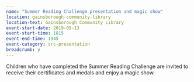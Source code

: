 ```yaml
---
name: "Summer Reading Challenge presentation and magic show"
location: gainsborough-community-library
location-text: Gainsborough Community Library
event-start-date: 2019-09-13
event-start-time: 1815
event-end-time: 1945
event-category: src-presentation
breadcrumb: y
---
```


Children who have completed the Summer Reading Challenge are invited to receive their certificates and medals and enjoy a magic show.
